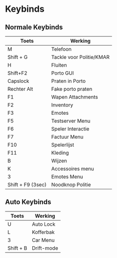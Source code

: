# Keybinds

## Normale Keybinds

| Toets | Werking |
|---|---|
| M | Telefoon |
| Shift + G | Tackle voor Politie/KMAR |
| H | Fluiten |
| Shift+F2 | Porto GUI |
| Capslock | Praten in Porto|
| Rechter Alt |Fake porto praten|
| F1 | Wapen Attachments |
| F2 | Inventory |
| F3 | Emotes |
| F5 | Testserver Menu |
| F6 | Speler Interactie |
| F7 | Factuur Menu |
| F10 | Spelerlijst |
| F11 | Kleding |
| B | Wijzen|
| K | Accessoires menu |
| 3 | Emotes Menu|
| Shift + F9 (3sec) | Noodknop Politie |

## Auto Keybinds

| Toets | Werking |
|---|---|
| U | Auto Lock |
| L | Kofferbak |
| 3 | Car Menu |
| Shift + B | Drift-mode|